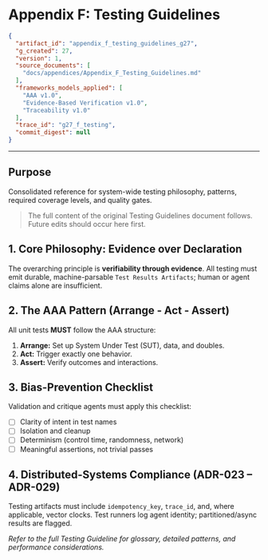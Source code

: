 # Appendix F: Testing Guidelines

<!-- EmbeddedAnnotationBlock v1.0 START -->
```json
{
  "artifact_id": "appendix_f_testing_guidelines_g27",
  "g_created": 27,
  "version": 1,
  "source_documents": [
    "docs/appendices/Appendix_F_Testing_Guidelines.md"
  ],
  "frameworks_models_applied": [
    "AAA v1.0",
    "Evidence-Based Verification v1.0",
    "Traceability v1.0"
  ],
  "trace_id": "g27_f_testing",
  "commit_digest": null
}
```
<!-- EmbeddedAnnotationBlock v1.0 END -->

---

## Purpose
Consolidated reference for system-wide testing philosophy, patterns, required coverage levels, and quality gates.

> The full content of the original Testing Guidelines document follows. Future edits should occur here first.

<!-- Begin migrated content snippet -->
## 1. Core Philosophy: Evidence over Declaration

The overarching principle is **verifiability through evidence**. All testing must emit durable, machine-parsable `Test Results Artifacts`; human or agent claims alone are insufficient.

## 2. The AAA Pattern (Arrange ‑ Act ‑ Assert)

All unit tests **MUST** follow the AAA structure:
1. **Arrange:** Set up System Under Test (SUT), data, and doubles.
2. **Act:** Trigger exactly one behavior.
3. **Assert:** Verify outcomes and interactions.

## 3. Bias-Prevention Checklist

Validation and critique agents must apply this checklist:
- [ ] Clarity of intent in test names
- [ ] Isolation and cleanup
- [ ] Determinism (control time, randomness, network)
- [ ] Meaningful assertions, not trivial passes

## 4. Distributed-Systems Compliance (ADR-023 – ADR-029)

Testing artifacts must include `idempotency_key`, `trace_id`, and, where applicable, vector clocks. Test runners log agent identity; partitioned/async results are flagged.

*Refer to the full Testing Guideline for glossary, detailed patterns, and performance considerations.*

<!-- End migrated content snippet -->